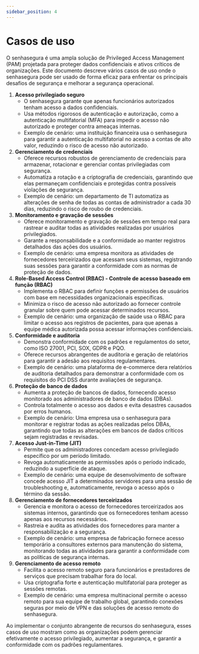 ```yaml
---
sidebar_position: 4
---
```


# Casos de uso

O senhasegura é uma ampla solução de Privileged Access Management (PAM) projetada para proteger dados confidenciais e ativos críticos de organizações. Este documento descreve vários casos de uso onde o senhasegura pode ser usado de forma eficaz para enfrentar os principais desafios de segurança e melhorar a segurança operacional.

1. **Acesso privilegiado seguro**  
   * O senhasegura garante que apenas funcionários autorizados tenham acesso a dados confidenciais.  
   * Usa métodos rigorosos de autenticação e autorização, como a autenticação multifatorial (MFA) para impedir o acesso não autorizado e proteger contra ameaças internas.  
   * Exemplo de cenário: uma instituição financeira usa o senhasegura para garantir a autenticação multifatorial no acesso a contas de alto valor, reduzindo o risco de acesso não autorizado.  
2. **Gerenciamento de credenciais**  
   * Oferece recursos robustos de gerenciamento de credenciais para armazenar, rotacionar e gerenciar contas privilegiadas com segurança.  
   * Automatiza a rotação e a criptografia de credenciais, garantindo que elas permaneçam confidenciais e protegidas contra possíveis violações de segurança.  
   * Exemplo de cenário: um departamento de TI automatiza as alterações de senha de todas as contas de administrador a cada 30 dias, reduzindo o risco de roubo de credenciais.  
3. **Monitoramento e gravação de sessões**  
   * Oferece monitoramento e gravação de sessões em tempo real para rastrear e auditar todas as atividades realizadas por usuários privilegiados.  
   * Garante a responsabilidade e a conformidade ao manter registros detalhados das ações dos usuários.  
   * Exemplo de cenário: uma empresa monitora as atividades de fornecedores terceirizados que acessam seus sistemas, registrando suas sessões para garantir a conformidade com as normas de proteção de dados.  
4. **Role-Based Access Control (RBAC) \- Controle de acesso baseado em função (RBAC)**  
   * Implementa o RBAC para definir funções e permissões de usuários com base em necessidades organizacionais específicas.  
   * Minimiza o risco de acesso não autorizado ao fornecer controle granular sobre quem pode acessar determinados recursos.  
   * Exemplo de cenário: uma organização de saúde usa o RBAC para limitar o acesso aos registros de pacientes, para que apenas a equipe médica autorizada possa acessar informações confidenciais.  
5. **Conformidade e auditoria**  
   * Demonstra conformidade com os padrões e regulamentos do setor, como ISO 27001, PCI, SOX, GDPR e PQO.  
   * Oferece recursos abrangentes de auditoria e geração de relatórios para garantir a adesão aos requisitos regulamentares.  
   * Exemplo de cenário: uma plataforma de e-commerce dera relatórios de auditoria detalhados para demonstrar a conformidade com os requisitos do PCI DSS durante avaliações de segurança.  
6. **Proteção de banco de dados**  
   * Aumenta a proteção de bancos de dados, fornecendo acesso monitorado aos administradores de banco de dados (DBAs).  
   * Controla totalmente o acesso aos dados e evita desastres causados por erros humanos.  
   * Exemplo de cenário: Uma empresa usa o senhasegura para monitorar e registrar todas as ações realizadas pelos DBAs, garantindo que todas as alterações em bancos de dados críticos sejam registradas e revisadas.  
7. **Acesso Just-in-Time (JIT)**  
   * Permite que os administradores concedam acesso privilegiado específico por um período limitado.  
   * Revoga automaticamente as permissões após o período indicado, reduzindo a superfície de ataque.  
   * Exemplo de cenário: uma equipe de desenvolvimento de software concede acesso JIT a determinados servidores para uma sessão de troubleshooting e, automaticamente, revoga o acesso após o término da sessão.  
8. **Gerenciamento de fornecedores terceirizados**  
   * Gerencia e monitora o acesso de fornecedores terceirizados aos sistemas internos, garantindo que os fornecedores tenham acesso apenas aos recursos necessários.  
   * Rastreia e audita as atividades dos fornecedores para manter a responsabilização e a segurança.  
   * Exemplo de cenário: uma empresa de fabricação fornece acesso temporário a consultores externos para manutenção do sistema, monitorando todas as atividades para garantir a conformidade com as políticas de segurança internas.  
9. **Gerenciamento de acesso remoto**  
   * Facilita o acesso remoto seguro para funcionários e prestadores de serviços que precisam trabalhar fora do local.  
   * Usa criptografia forte e autenticação multifatorial para proteger as sessões remotas.  
   * Exemplo de cenário: uma empresa multinacional permite o acesso remoto para sua equipe de trabalho global, garantindo conexões seguras por meio de VPN e das soluções de acesso remoto do senhasegura.

Ao implementar o conjunto abrangente de recursos do senhasegura, esses casos de uso mostram como as organizações podem gerenciar efetivamente o acesso privilegiado, aumentar a segurança, e garantir a conformidade com os padrões regulamentares.



